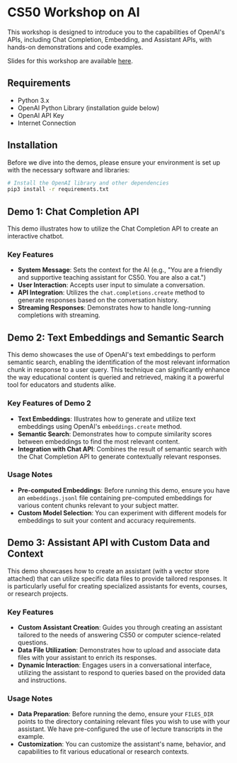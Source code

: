 # CS50 Workshop on AI

This workshop is designed to introduce you to the capabilities of OpenAI's APIs, including Chat Completion, Embedding, and Assistant APIs, with hands-on demonstrations and code examples.

Slides for this workshop are available [here](https://cs50.ly/tutorial305).

## Requirements

- Python 3.x
- OpenAI Python Library (installation guide below)
- OpenAI API Key
- Internet Connection

## Installation

Before we dive into the demos, please ensure your environment is set up with the necessary software and libraries:

```bash
# Install the OpenAI library and other dependencies
pip3 install -r requirements.txt
```

## Demo 1: Chat Completion API

This demo illustrates how to utilize the Chat Completion API to create an interactive chatbot.

### Key Features

- **System Message**: Sets the context for the AI (e.g., "You are a friendly and supportive teaching assistant for CS50. You are also a cat.")
- **User Interaction**: Accepts user input to simulate a conversation.
- **API Integration**: Utilizes the `chat.completions.create` method to generate responses based on the conversation history.
- **Streaming Responses**: Demonstrates how to handle long-running completions with streaming.

## Demo 2: Text Embeddings and Semantic Search

This demo showcases the use of OpenAI's text embeddings to perform semantic search, enabling the identification of the most relevant information chunk in response to a user query. This technique can significantly enhance the way educational content is queried and retrieved, making it a powerful tool for educators and students alike.

### Key Features of Demo 2

- **Text Embeddings**: Illustrates how to generate and utilize text embeddings using OpenAI's `embeddings.create` method.
- **Semantic Search**: Demonstrates how to compute similarity scores between embeddings to find the most relevant content.
- **Integration with Chat API**: Combines the result of semantic search with the Chat Completion API to generate contextually relevant responses.

### Usage Notes

- **Pre-computed Embeddings**: Before running this demo, ensure you have an `embeddings.jsonl` file containing pre-computed embeddings for various content chunks relevant to your subject matter.
- **Custom Model Selection**: You can experiment with different models for embeddings to suit your content and accuracy requirements.

## Demo 3: Assistant API with Custom Data and Context

This demo showcases how to create an assistant (with a vector store attached) that can utilize specific data files to provide tailored responses. It is particularly useful for creating specialized assistants for events, courses, or research projects.

### Key Features

- **Custom Assistant Creation**: Guides you through creating an assistant tailored to the needs of answering CS50 or computer science-related questions.
- **Data File Utilization**: Demonstrates how to upload and associate data files with your assistant to enrich its responses.
- **Dynamic Interaction**: Engages users in a conversational interface, utilizing the assistant to respond to queries based on the provided data and instructions.

### Usage Notes

- **Data Preparation**: Before running the demo, ensure your `FILES_DIR` points to the directory containing relevant files you wish to use with your assistant. We have pre-configured the use of lecture transcripts in the example.
- **Customization**: You can customize the assistant's name, behavior, and capabilities to fit various educational or research contexts.
